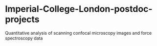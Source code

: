 # Imperial-College-London-postdoc-projects
Quantitative analysis of scanning confocal microscopy images and force spectroscopy data

